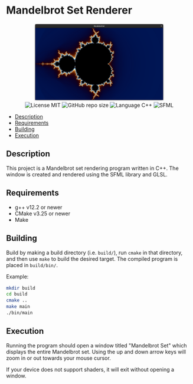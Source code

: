 # Mandelbrot Set Renderer

<p align="center">
    <img src="docs/images/Mandelbrot_set_window.png?raw=true" alt="The Mandelbrot Set drawn in a window." width="70%"/><br>
    <img src="https://img.shields.io/badge/License-MIT-yellow.svg" alt="License MIT">
    <img alt="GitHub repo size" src="https://img.shields.io/github/repo-size/130oclock/mandelbrot-renderer-sfml">
    <img alt="Language C++" src="https://img.shields.io/badge/language-C%2B%2B-blue">
    <img alt="SFML" src="https://img.shields.io/badge/SFML-8CC841">
</p>

* [Description](#description)
* [Requirements](#requirements)
* [Building](#building)
* [Execution](#execution)

## Description

This project is a Mandelbrot set rendering program written in C++. The window is created and rendered using
the SFML library and GLSL.

## Requirements

* g++ v12.2 or newer
* CMake v3.25 or newer
* Make

## Building

Build by making a build directory (i.e. `build/`), run `cmake` in that directory, and then use `make` to build the desired target.
The compiled program is placed in `build/bin/`.

Example:

```bash
mkdir build
cd build
cmake ..
make main
./bin/main
```

## Execution

Running the program should open a window titled "Mandelbrot Set" which displays the entire Mandelbrot set.
Using the up and down arrow keys will zoom in or out towards your mouse cursor.

If your device does not support shaders, it will exit without opening a window.
